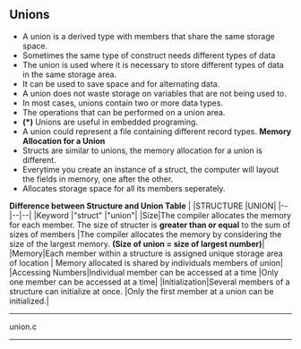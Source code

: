 ## Unions
- A union is a derived type with members that share the same storage space. 
- Sometimes the same type of construct needs different types of data 
- The union is used where it is necessary to store different types of data in the same storage area. 
- It can be used to save space and for alternating data. 
- A union does not waste storage on variables that are not being used to. 
- In most cases, unions contain two or more data types. 
- The operations that can be performed on a union area. 
- **(*)** Unions are useful in embedded programing. 
- A union could represent a file containing different record types. 
**Memory Allocation for a Union**
- Structs are similar to unions, the memory allocation for a union is different. 
- Everytime you create an instance of a struct, the computer will layout the fields in memory, one after the other. 
- Allocates storage space for all its members seperately. 

**Difference between Structure and Union Table**
|  |STRUCTURE  |UNION|
|--|--|--|
|Keyword  |"struct"  |"union"|
|Size|The compiler allocates the memory for each member. The size of structer is **greater than or equal** to the sum of sizes of members   |The compiler allocates the memory by considering the size of the largest memory. **(Size of union = size of largest number)**|
|Memory|Each member within a structure is assigned unique storage area of location  | Memory allocated is shared by individuals members of union|
|Accessing Numbers|Individual member can be accessed at a time  |Only one member can be accessed at a time|
|Initialization|Several members of a structure can initialize at once.  |Only the first member at a union can be initialized.|
***
union.c
***
